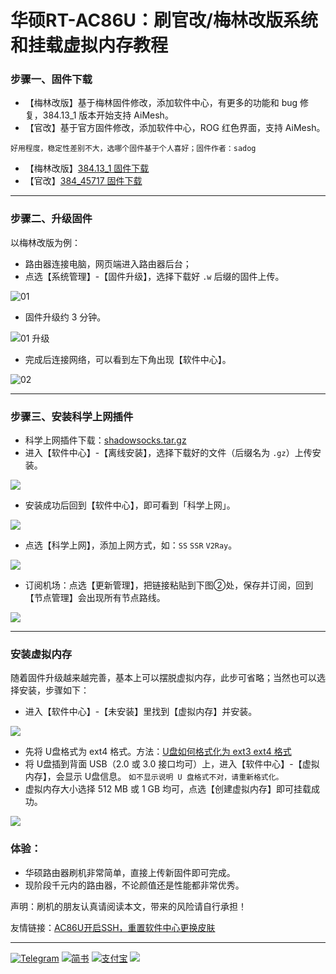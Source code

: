 # 华硕RT-AC86U：刷官改/梅林改版系统和挂载虚拟内存教程

### 步骤一、固件下载

- 【梅林改版】基于梅林固件修改，添加软件中心，有更多的功能和 bug 修复，384.13_1 版本开始支持 AiMesh。
- 【官改】基于官方固件修改，添加软件中心，ROG 红色界面，支持 AiMesh。

 `好用程度，稳定性差别不大，选哪个固件基于个人喜好；固件作者：sadog`
 
- 【梅林改版】[384.13\_1 固件下载][1]
- 【官改】[384\_45717 固件下载][2]

---- 

### 步骤二、升级固件

以梅林改版为例：

* 路由器连接电脑，网页端进入路由器后台；
* 点选【系统管理】-【固件升级】，选择下载好 `.w` 后缀的固件上传。

![01][image-1]

* 固件升级约 3 分钟。

![01 升级][image-2]

- 完成后连接网络，可以看到左下角出现【软件中心】。

![02][image-3]

---

### 步骤三、安装科学上网插件

* 科学上网插件下载：[shadowsocks.tar.gz][3]
* 进入【软件中心】-【离线安装】，选择下载好的文件（后缀名为 `.gz`）上传安装。

![][image-4]

* 安装成功后回到【软件中心】，即可看到「科学上网」。

![][image-5]

* 点选【科学上网】，添加上网方式，如：`SS`  `SSR` `V2Ray`。

![][image-6]

* 订阅机场：点选【更新管理】，把链接粘贴到下图②处，保存并订阅，回到【节点管理】会出现所有节点路线。

![][image-7]

---- 

### 安装虚拟内存

随着固件升级越来越完善，基本上可以摆脱虚拟内存，此步可省略；当然也可以选择安装，步骤如下：
* 进入【软件中心】-【未安装】里找到【虚拟内存】并安装。

![][image-8]

* 先将 U盘格式为 ext4 格式。方法：[U盘如何格式化为 ext3 ext4 格式][4]
* 将 U盘插到背面 USB（2.0 或 3.0 接口均可）上，进入【软件中心】-【虚拟内存】，会显示 U盘信息。
`如不显示说明 U 盘格式不对，请重新格式化。`
* 虚拟内存大小选择 512 MB 或 1 GB 均可，点选【创建虚拟内存】即可挂载成功。

![][image-9]

### 体验：

- 华硕路由器刷机非常简单，直接上传新固件即可完成。
- 现阶段千元内的路由器，不论颜值还是性能都非常优秀。

声明：刷机的朋友认真请阅读本文，带来的风险请自行承担！

友情链接：[AC86U开启SSH，重置软件中心更换皮肤](https://github.com/masonvip/AC86U-pifu/blob/master/README.md)

---
[![Telegram][image-10]][6]
[![简书][image-11]][7]
[![支付宝][image-12]][8]
[![][image-13]][9]

[1]:	https://github.com/masonvip/AC86U-meilin/blob/master/file/RT-AC86U_384.13_1_cferom_ubi-koolshare.w
[2]:	https://github.com/masonvip/AC86U-meilin/blob/master/file/RT-AC86U_384_45717_koolshare_cferom_ubi-0627.w
[3]:	https://github.com/masonvip/chajian/blob/master/flie01/shadowsocks.tar.gz
[4]:	https://www.jianshu.com/p/85039ac096c3
[5]:	https://rawcdn.githack.com/masonvip/AC86U-pifu/fe382e2a91fde7c1033c8f5d59781797600738a8/README.md
[6]:	https://t.me/MasonClub
[7]:	https://www.jianshu.com/u/76be8479a4ae
[8]:	https://github.com/masonvip/masonvip.github.io/blob/master/file01/%E6%94%AF%E4%BB%98%E5%AE%9D.JPG?raw=true
[9]:	https://github.com/masonvip/masonvip.github.io/blob/master/file01/%E5%BE%AE%E4%BF%A1%E6%94%B6%E6%AC%BE%E4%BA%8C%E7%BB%B4%E7%A0%81.JPG?raw=true

[image-1]:	https://github.com/masonvip/AC86U-meilin/blob/master/picture/01.png?raw=true
[image-2]:	https://github.com/masonvip/AC86U-meilin/blob/master/picture/01%20%E5%8D%87%E7%BA%A7%E4%B8%89%E5%88%86%E9%92%9F.png?raw=true
[image-3]:	https://github.com/masonvip/AC86U-meilin/blob/master/picture/02.png?raw=true
[image-4]:	https://github.com/masonvip/AC86U-meilin/blob/master/picture/03.png?raw=true
[image-5]:	https://github.com/masonvip/AC86U-meilin/blob/master/picture/04.png?raw=true
[image-6]:	https://github.com/masonvip/AC86U-meilin/blob/master/picture/05.png?raw=true
[image-7]:	https://github.com/masonvip/AC86U-meilin/blob/master/picture/06.png?raw=true
[image-8]:	https://github.com/masonvip/AC86U-meilin/blob/master/picture/07.png?raw=true
[image-9]:	https://github.com/masonvip/AC86U-meilin/blob/master/picture/08.png?raw=true
[image-10]:	https://rawcdn.githack.com/masonvip/masonvip.github.io/7fa770686f715c1d67b1544a6dc92d0bc24855c2/file01/Telegram.svg
[image-11]:	https://rawcdn.githack.com/masonvip/masonvip.github.io/7fa770686f715c1d67b1544a6dc92d0bc24855c2/file01/%E7%AE%80%E4%B9%A6.svg
[image-12]:	https://rawcdn.githack.com/masonvip/masonvip.github.io/18ae48780713dafb6da43fb13fd869429e648d37/file01/%E6%94%AF%E4%BB%98%E5%AE%9D.svg
[image-13]:	https://rawcdn.githack.com/masonvip/masonvip.github.io/6f7f84c40b1e1ef79292707e4151017017aa09ed/file01/%E5%BE%AE%E4%BF%A1%E6%8D%90%E8%B5%A0.svg
